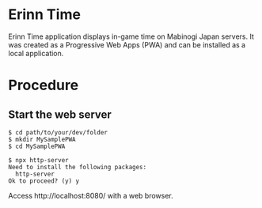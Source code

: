 # Erinn Time

Erinn Time application displays in-game time on Mabinogi Japan servers.
It was created as a Progressive Web Apps (PWA) and can be installed as a local application.

# Procedure

## Start the web server
```
$ cd path/to/your/dev/folder
$ mkdir MySamplePWA
$ cd MySamplePWA
```

```
$ npx http-server
Need to install the following packages:
  http-server
Ok to proceed? (y) y
```

Access http://localhost:8080/ with a web browser.
